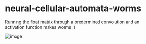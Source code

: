 # neural-cellular-automata-worms
Running the float matrix through a predermined convolution and an activation function makes worms :)

![image](https://user-images.githubusercontent.com/22344603/187976780-48b801ab-f02e-47c3-b0fb-b6d32bef6750.png)
